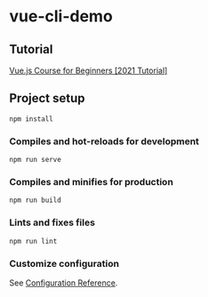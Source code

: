 # vue-cli-demo

## Tutorial

[Vue.js Course for Beginners [2021 Tutorial]](https://www.youtube.com/watch?v=FXpIoQ_rT_c&ab_channel=freeCodeCamp.org)

## Project setup

```
npm install
```

### Compiles and hot-reloads for development

```
npm run serve
```

### Compiles and minifies for production

```
npm run build
```

### Lints and fixes files

```
npm run lint
```

### Customize configuration

See [Configuration Reference](https://cli.vuejs.org/config/).
